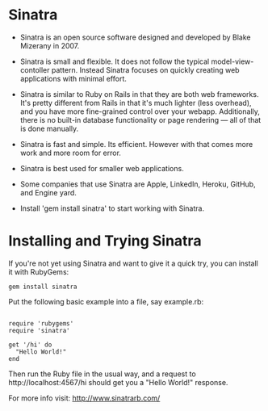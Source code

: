 # Sinatra

-	Sinatra is an open source software designed and developed by Blake Mizerany in 2007.

-	Sinatra is small and flexible. It does not follow the typical model-view-contoller pattern. Instead Sinatra focuses on quickly creating web applications with minimal effort.


-	Sinatra is similar to Ruby on Rails in that they are both web frameworks. It's pretty different from Rails in that it's much lighter (less overhead), and you have more fine-grained control over your webapp. Additionally, there is no built-in database functionality or page rendering — all of that is done manually.

-	Sinatra is fast and simple. Its efficient. However with that comes more work and more room for error.

- Sinatra is best used for smaller web applications.

-	Some companies that use Sinatra are Apple, LinkedIn, Heroku, GitHub, and Engine yard.



* Install 'gem install sinatra' to start working with Sinatra.


# Installing and Trying Sinatra

If you're not yet using Sinatra and want to give it a quick try, you can install it with RubyGems:

```
gem install sinatra

```

Put the following basic example into a file, say example.rb:

```

require 'rubygems'
require 'sinatra'

get '/hi' do
  "Hello World!"
end

```

Then run the Ruby file in the usual way, and a request to http://localhost:4567/hi should get you a "Hello World!" response.

For more info visit:
http://www.sinatrarb.com/
